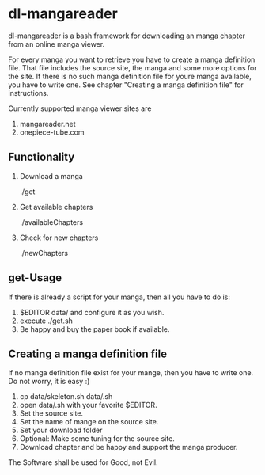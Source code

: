 # dl-mangareader

dl-mangareader is a bash framework for downloading an manga chapter from an online manga viewer.

For every manga you want to retrieve you have to create a manga definition file. That file includes the source site, the manga and some more options for the site. If there is no such manga definition file for youre manga available, you have to write one. See chapter "Creating a manga definition file" for instructions.

Currently supported manga viewer sites are

1. mangareader.net
1. onepiece-tube.com

## Functionality

1. Download a manga

    ./get <manga-definition-file> <chapter>

2. Get available chapters

    ./availableChapters <manga-definition-file>

3. Check for new chapters

    ./newChapters <manga-definition-file>

## get-Usage

If there is already a script for your manga, then all you have to do is:

1. $EDITOR data/<manga> and configure it as you wish.
2. execute ./get.sh <manga-definition-file> <chapter>
3. Be happy and buy the paper book if available.

## Creating a manga definition file

If no manga definition file exist for your mange, then you have to write one. Do not worry, it is easy :)

1. cp data/skeleton.sh data/<manga>.sh
2. open data/<manga>.sh with your favorite $EDITOR.
3. Set the source site.
4. Set the name of mange on the source site.
5. Set your download folder
6. Optional: Make some tuning for the source site.
7. Download chapter and be happy and support the manga producer.



The Software shall be used for Good, not Evil.
